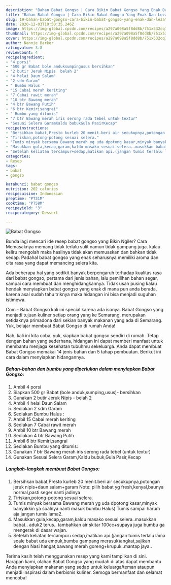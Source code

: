 ```yaml
---
description: "Bahan Babat Gongso | Cara Bikin Babat Gongso Yang Enak Dan Lezat"
title: "Bahan Babat Gongso | Cara Bikin Babat Gongso Yang Enak Dan Lezat"
slug: 19-bahan-babat-gongso-cara-bikin-babat-gongso-yang-enak-dan-lezat
date: 2020-12-03T19:50:35.246Z
image: https://img-global.cpcdn.com/recipes/a297a098a5f8dd8b/751x532cq70/babat-gongso-foto-resep-utama.jpg
thumbnail: https://img-global.cpcdn.com/recipes/a297a098a5f8dd8b/751x532cq70/babat-gongso-foto-resep-utama.jpg
cover: https://img-global.cpcdn.com/recipes/a297a098a5f8dd8b/751x532cq70/babat-gongso-foto-resep-utama.jpg
author: Nannie Barker
ratingvalue: 3.8
reviewcount: 4
recipeingredient:
- "4 porsi"
- "500 gr Babat bole anduksumpingusus bersihkan"
- "2 butir Jeruk Nipis  belah 2"
- "4 helai Daun Salam"
- "2 sdm Garam"
- " Bumbu Halus "
- "15 Cabai merah keriting"
- "7 Cabai rawit merah"
- "10 btr Bawang merah"
- "4 btr Bawang Putih"
- "6 btr Kemirisangrai"
- " Bumbu yang ditumis"
- "7 btr Bawang merah iris serong rada tebel untuk textur"
- "Sesuai Selera GaramKaldu bubukGula PasirKecap"
recipeinstructions:
- "Bersihkan babat,Presto kurleb 20 menit.beri air secukupnya,potongan jeruk nipis+daun salam+garam Note: pilih babat yg fresh,kenyal,baunya normal,pasti seger nanti jadinya"
- "Tiriskan,potong-potong sesuai selera."
- "Tumis minyak bersama Bawang merah yg uda dpotong kasar,minyak banyakkin ya soalnya nanti masuk bumbu Halus) Tumis sampai harum aja jangan tumis lama2."
- "Masukkan gula,kecap,garam,kaldu masako sesuai selera..masukkan babat.. aduk2 terus.. tambahkan air skitar 100cc+supaya juga bumbu ga mengerak di dasar wajan."
- "Setelah keliatan tercampur+sedap,matikan api.(jangan tumis terlalu lama soale babat uda empuk,bumbu gampang merasuk)angkat,sajikan dengan Nasi hangat,bawang merah goreng+krupuk..mantap jaya.."
categories:
- Resep
tags:
- babat
- gongso

katakunci: babat gongso 
nutrition: 202 calories
recipecuisine: Indonesian
preptime: "PT31M"
cooktime: "PT58M"
recipeyield: "3"
recipecategory: Dessert

---
```



![Babat Gongso](https://img-global.cpcdn.com/recipes/a297a098a5f8dd8b/751x532cq70/babat-gongso-foto-resep-utama.jpg)

Bunda lagi mencari ide resep babat gongso yang Bikin Ngiler? Cara Memasaknya memang tidak terlalu sulit namun tidak gampang juga. kalau keliru mengolah maka hasilnya tidak akan memuaskan dan bahkan tidak sedap. Padahal babat gongso yang enak seharusnya memiliki aroma dan cita rasa yang dapat memancing selera kita.

Ada beberapa hal yang sedikit banyak berpengaruh terhadap kualitas rasa dari babat gongso, pertama dari jenis bahan, lalu pemilihan bahan segar, sampai cara membuat dan menghidangkannya. Tidak usah pusing kalau hendak menyiapkan babat gongso yang enak di mana pun anda berada, karena asal sudah tahu triknya maka hidangan ini bisa menjadi suguhan istimewa.

Com - Babat Gongso kali ini special karena ada isonya. Babat Gongso yang menjadi tujuan kuliner setiap orang yang ke Semarang, merupakan setidaknya primadona dari sekian banyak makanan yang ada di Semarang. Yuk, belajar membuat Babat Gongso di rumah Anda!


Nah, kali ini kita coba, yuk, siapkan babat gongso sendiri di rumah. Tetap dengan bahan yang sederhana, hidangan ini dapat memberi manfaat untuk membantu menjaga kesehatan tubuhmu sekeluarga. Anda dapat membuat Babat Gongso memakai 14 jenis bahan dan 5 tahap pembuatan. Berikut ini cara dalam menyiapkan hidangannya.

<!--inarticleads1-->

##### Bahan-bahan dan bumbu yang diperlukan dalam menyiapkan Babat Gongso:

1. Ambil 4 porsi
1. Siapkan 500 gr Babat (bole anduk,sumping,usus)- bersihkan
1. Gunakan 2 butir Jeruk Nipis - belah 2
1. Ambil 4 helai Daun Salam
1. Sediakan 2 sdm Garam
1. Sediakan  Bumbu Halus :
1. Ambil 15 Cabai merah keriting
1. Sediakan 7 Cabai rawit merah
1. Ambil 10 btr Bawang merah
1. Sediakan 4 btr Bawang Putih
1. Ambil 6 btr Kemiri,sangrai
1. Sediakan  Bumbu yang ditumis:
1. Gunakan 7 btr Bawang merah iris serong rada tebel (untuk textur)
1. Gunakan Sesuai Selera Garam,Kaldu bubuk,Gula Pasir,Kecap




<!--inarticleads2-->

##### Langkah-langkah membuat Babat Gongso:

1. Bersihkan babat,Presto kurleb 20 menit.beri air secukupnya,potongan jeruk nipis+daun salam+garam Note: pilih babat yg fresh,kenyal,baunya normal,pasti seger nanti jadinya
1. Tiriskan,potong-potong sesuai selera.
1. Tumis minyak bersama Bawang merah yg uda dpotong kasar,minyak banyakkin ya soalnya nanti masuk bumbu Halus) Tumis sampai harum aja jangan tumis lama2.
1. Masukkan gula,kecap,garam,kaldu masako sesuai selera..masukkan babat.. aduk2 terus.. tambahkan air skitar 100cc+supaya juga bumbu ga mengerak di dasar wajan.
1. Setelah keliatan tercampur+sedap,matikan api.(jangan tumis terlalu lama soale babat uda empuk,bumbu gampang merasuk)angkat,sajikan dengan Nasi hangat,bawang merah goreng+krupuk..mantap jaya..




Terima kasih telah menggunakan resep yang kami tampilkan di sini. Harapan kami, olahan Babat Gongso yang mudah di atas dapat membantu Anda menyiapkan makanan yang sedap untuk keluarga/teman ataupun menjadi inspirasi dalam berbisnis kuliner. Semoga bermanfaat dan selamat mencoba!
